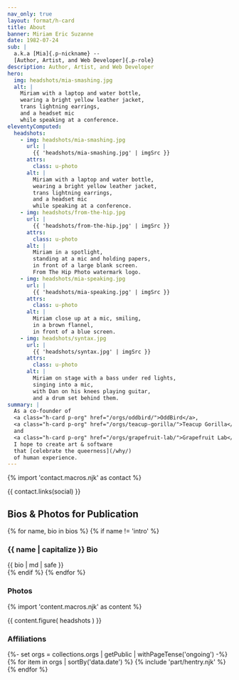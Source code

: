 ```yaml
---
nav_only: true
layout: format/h-card
title: About
banner: Miriam Eric Suzanne
date: 1982-07-24
sub: |
  a.k.a [Mia]{.p-nickname} --
  [Author, Artist, and Web Developer]{.p-role}
description: Author, Artist, and Web Developer
hero:
  img: headshots/mia-smashing.jpg
  alt: |
    Miriam with a laptop and water bottle,
    wearing a bright yellow leather jacket,
    trans lightning earrings,
    and a headset mic
    while speaking at a conference.
eleventyComputed:
  headshots:
    - img: headshots/mia-smashing.jpg
      url: |
        {{ 'headshots/mia-smashing.jpg' | imgSrc }}
      attrs:
        class: u-photo
      alt: |
        Miriam with a laptop and water bottle,
        wearing a bright yellow leather jacket,
        trans lightning earrings,
        and a headset mic
        while speaking at a conference.
    - img: headshots/from-the-hip.jpg
      url: |
        {{ 'headshots/from-the-hip.jpg' | imgSrc }}
      attrs:
        class: u-photo
      alt: |
        Miriam in a spotlight,
        standing at a mic and holding papers,
        in front of a large blank screen.
        From The Hip Photo watermark logo.
    - img: headshots/mia-speaking.jpg
      url: |
        {{ 'headshots/mia-speaking.jpg' | imgSrc }}
      attrs:
        class: u-photo
      alt: |
        Miriam close up at a mic, smiling,
        in a brown flannel,
        in front of a blue screen.
    - img: headshots/syntax.jpg
      url: |
        {{ 'headshots/syntax.jpg' | imgSrc }}
      attrs:
        class: u-photo
      alt: |
        Miriam on stage with a bass under red lights,
        singing into a mic,
        with Dan on his knees playing guitar,
        and a drum set behind them.
summary: |
  As a co-founder of
  <a class="h-card p-org" href="/orgs/oddbird/">OddBird</a>,
  <a class="h-card p-org" href="/orgs/teacup-gorilla/">Teacup Gorilla</a>,
  and
  <a class="h-card p-org" href="/orgs/grapefruit-lab/">Grapefruit Lab</a>
  I hope to create art & software
  that [celebrate the queerness](/why/)
  of human experience.
---
```


{% import 'contact.macros.njk' as contact %}

{{ contact.links(social) }}

## Bios & Photos for Publication

{% for name, bio in bios %}
{% if name != 'intro' %}
### {{ name | capitalize }} Bio

<div class="p-note">
{{ bio | md | safe }}
</div>
{% endif %}
{% endfor %}

### Photos

{% import 'content.macros.njk' as content %}

{{ content.figure(
  headshots
) }}

### Affiliations

{%- set orgs = collections.orgs | getPublic | withPageTense('ongoing') -%}
{% for item in orgs | sortBy('data.date') %}
  {% include 'part/hentry.njk' %}
{% endfor %}
